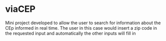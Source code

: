 # viaCEP
Mini project developed to allow the user to search for information about the CEp informed in real time. The user in this case would insert a zip code in the requested input and automatically the other inputs will fill in
